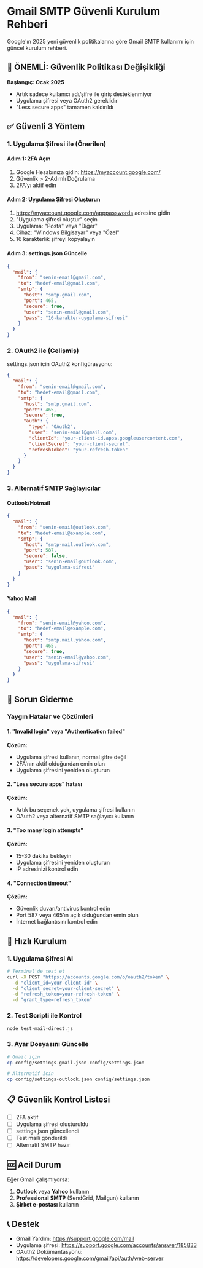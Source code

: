 # Gmail SMTP Güvenli Kurulum Rehberi

Google'ın 2025 yeni güvenlik politikalarına göre Gmail SMTP kullanımı için güncel kurulum rehberi.

## 🚨 ÖNEMLİ: Güvenlik Politikası Değişikliği

**Başlangıç: Ocak 2025**
- Artık sadece kullanıcı adı/şifre ile giriş desteklenmiyor
- Uygulama şifresi veya OAuth2 gereklidir
- "Less secure apps" tamamen kaldırıldı

## ✅ Güvenli 3 Yöntem

### 1. Uygulama Şifresi ile (Önerilen)

#### Adım 1: 2FA Açın
1. Google Hesabınıza gidin: https://myaccount.google.com/
2. Güvenlik > 2-Adımlı Doğrulama
3. 2FA'yı aktif edin

#### Adım 2: Uygulama Şifresi Oluşturun
1. https://myaccount.google.com/apppasswords adresine gidin
2. "Uygulama şifresi oluştur" seçin
3. Uygulama: "Posta" veya "Diğer"
4. Cihaz: "Windows Bilgisayar" veya "Özel"
5. 16 karakterlik şifreyi kopyalayın

#### Adım 3: settings.json Güncelle
```json
{
  "mail": {
    "from": "senin-email@gmail.com",
    "to": "hedef-email@gmail.com",
    "smtp": {
      "host": "smtp.gmail.com",
      "port": 465,
      "secure": true,
      "user": "senin-email@gmail.com",
      "pass": "16-karakter-uygulama-sifresi"
    }
  }
}
```

### 2. OAuth2 ile (Gelişmiş)

settings.json için OAuth2 konfigürasyonu:
```json
{
  "mail": {
    "from": "senin-email@gmail.com",
    "to": "hedef-email@gmail.com",
    "smtp": {
      "host": "smtp.gmail.com",
      "port": 465,
      "secure": true,
      "auth": {
        "type": "OAuth2",
        "user": "senin-email@gmail.com",
        "clientId": "your-client-id.apps.googleusercontent.com",
        "clientSecret": "your-client-secret",
        "refreshToken": "your-refresh-token"
      }
    }
  }
}
```

### 3. Alternatif SMTP Sağlayıcılar

#### Outlook/Hotmail
```json
{
  "mail": {
    "from": "senin-email@outlook.com",
    "to": "hedef-email@example.com",
    "smtp": {
      "host": "smtp-mail.outlook.com",
      "port": 587,
      "secure": false,
      "user": "senin-email@outlook.com",
      "pass": "uygulama-sifresi"
    }
  }
}
```

#### Yahoo Mail
```json
{
  "mail": {
    "from": "senin-email@yahoo.com",
    "to": "hedef-email@example.com",
    "smtp": {
      "host": "smtp.mail.yahoo.com",
      "port": 465,
      "secure": true,
      "user": "senin-email@yahoo.com",
      "pass": "uygulama-sifresi"
    }
  }
}
```

## 🔧 Sorun Giderme

### Yaygın Hatalar ve Çözümleri

#### 1. "Invalid login" veya "Authentication failed"
**Çözüm:**
- Uygulama şifresi kullanın, normal şifre değil
- 2FA'nın aktif olduğundan emin olun
- Uygulama şifresini yeniden oluşturun

#### 2. "Less secure apps" hatası
**Çözüm:**
- Artık bu seçenek yok, uygulama şifresi kullanın
- OAuth2 veya alternatif SMTP sağlayıcı kullanın

#### 3. "Too many login attempts"
**Çözüm:**
- 15-30 dakika bekleyin
- Uygulama şifresini yeniden oluşturun
- IP adresinizi kontrol edin

#### 4. "Connection timeout"
**Çözüm:**
- Güvenlik duvarı/antivirus kontrol edin
- Port 587 veya 465'ın açık olduğundan emin olun
- İnternet bağlantısını kontrol edin

## 🚀 Hızlı Kurulum

### 1. Uygulama Şifresi Al
```bash
# Terminal'de test et
curl -X POST "https://accounts.google.com/o/oauth2/token" \
  -d "client_id=your-client-id" \
  -d "client_secret=your-client-secret" \
  -d "refresh_token=your-refresh-token" \
  -d "grant_type=refresh_token"
```

### 2. Test Scripti ile Kontrol
```bash
node test-mail-direct.js
```

### 3. Ayar Dosyasını Güncelle
```bash
# Gmail için
cp config/settings-gmail.json config/settings.json

# Alternatif için
cp config/settings-outlook.json config/settings.json
```

## 📋 Güvenlik Kontrol Listesi

- [ ] 2FA aktif
- [ ] Uygulama şifresi oluşturuldu
- [ ] settings.json güncellendi
- [ ] Test maili gönderildi
- [ ] Alternatif SMTP hazır

## 🆘 Acil Durum

Eğer Gmail çalışmıyorsa:
1. **Outlook** veya **Yahoo** kullanın
2. **Professional SMTP** (SendGrid, Mailgun) kullanın
3. **Şirket e-postası** kullanın

## 📞 Destek

- Gmail Yardım: https://support.google.com/mail
- Uygulama şifresi: https://support.google.com/accounts/answer/185833
- OAuth2 Dokümantasyonu: https://developers.google.com/gmail/api/auth/web-server
